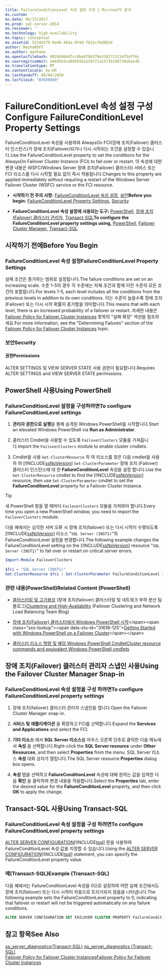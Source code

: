 ```yaml
---
title: FailureConditionLevel 속성 설정 구성 | Microsoft 문서
ms.custom: ''
ms.date: 06/13/2017
ms.prod: sql-server-2014
ms.reviewer: ''
ms.technology: high-availability
ms.topic: conceptual
ms.assetid: 513dd179-9a46-46da-9fdd-7632cf6d0816
author: MashaMSFT
ms.author: mathoma
ms.openlocfilehash: 8924b864d7cc8be078b370e3182713114f54ff6c
ms.sourcegitcommit: ad4d92dce894592a259721a1571b1d8736abacdb
ms.translationtype: MT
ms.contentlocale: ko-KR
ms.lasthandoff: 08/04/2020
ms.locfileid: "87650569"
---
```

# <a name="configure-failureconditionlevel-property-settings"></a><span data-ttu-id="31618-102">FailureConditionLevel 속성 설정 구성</span><span class="sxs-lookup"><span data-stu-id="31618-102">Configure FailureConditionLevel Property Settings</span></span>
  <span data-ttu-id="31618-103">FailureConditionLevel 속성을 사용하여 AlwaysOn FCI(장애 조치(Failover) 클러스터 인스턴스)가 장애 조치(Failover)되거나 다시 시작되는 조건을 설정할 수 있습니다.</span><span class="sxs-lookup"><span data-stu-id="31618-103">Use the FailureConditionLevel property to set the conditions for the AlwaysOn Failover Cluster Instance (FCI) to fail over or restart.</span></span> <span data-ttu-id="31618-104">이 속성에 대한 변경 내용은 WSFC(Windows Server 장애 조치(Failover) 클러스터) 서비스 또는 FCI 리소스를 다시 시작할 필요 없이 즉시 적용됩니다.</span><span class="sxs-lookup"><span data-stu-id="31618-104">Changes to this property are applied immediately without requiring a restart of the Windows Server Failover Cluster (WSFC) service or the FCI resource.</span></span>  
  
-   <span data-ttu-id="31618-105">**시작하기 전 주의 사항:**  [FailureConditionLevel 속성 설정](#Restrictions), [보안](#Security)</span><span class="sxs-lookup"><span data-stu-id="31618-105">**Before you begin:**  [FailureConditionLevel Property Settings](#Restrictions), [Security](#Security)</span></span>  
  
-   <span data-ttu-id="31618-106">**FailureConditionLevel 속성 설정에 사용되는 도구:** [PowerShell](#PowerShellProcedure), [장애 조치(Failover) 클러스터 관리자](#WSFC), [Transact-SQL](#TsqlProcedure)</span><span class="sxs-lookup"><span data-stu-id="31618-106">**To configure the FailureConditionLevel property settings using,** [PowerShell](#PowerShellProcedure), [Failover Cluster Manager](#WSFC), [Transact-SQL](#TsqlProcedure)</span></span>  
  
##  <a name="before-you-begin"></a><a name="BeforeYouBegin"></a> <span data-ttu-id="31618-107">시작하기 전에</span><span class="sxs-lookup"><span data-stu-id="31618-107">Before You Begin</span></span>  
  
###  <a name="failureconditionlevel-property-settings"></a><a name="Restrictions"></a> <span data-ttu-id="31618-108">FailureConditionLevel 속성 설정</span><span class="sxs-lookup"><span data-stu-id="31618-108">FailureConditionLevel Property Settings</span></span>  
 <span data-ttu-id="31618-109">실패 조건은 증가하는 범위로 설정됩니다.</span><span class="sxs-lookup"><span data-stu-id="31618-109">The failure conditions are set on an increasing scale.</span></span> <span data-ttu-id="31618-110">수준 1-5의 경우 각 수준에는 자체 조건과 함께 이전 수준의 모든 조건이 포함됩니다.</span><span class="sxs-lookup"><span data-stu-id="31618-110">For levels 1-5, each level includes all the conditions from the previous levels in addition to its own conditions.</span></span> <span data-ttu-id="31618-111">이는 수준이 높을수록 장애 조치(Failover) 또는 다시 시작 확률이 증가함을 의미합니다.</span><span class="sxs-lookup"><span data-stu-id="31618-111">This means that with each level, there is an increased probability of a failover or restart.</span></span>  <span data-ttu-id="31618-112">자세한 내용은 [Failover Policy for Failover Cluster Instances](failover-policy-for-failover-cluster-instances.md) 항목의 "실패 확정" 섹션을 참조하세요.</span><span class="sxs-lookup"><span data-stu-id="31618-112">For more information, see the "Determining Failures" section of the [Failover Policy for Failover Cluster Instances](failover-policy-for-failover-cluster-instances.md) topic.</span></span>  
  
###  <a name="security"></a><a name="Security"></a> <span data-ttu-id="31618-113">보안</span><span class="sxs-lookup"><span data-stu-id="31618-113">Security</span></span>  
  
####  <a name="permissions"></a><a name="Permissions"></a> <span data-ttu-id="31618-114">권한</span><span class="sxs-lookup"><span data-stu-id="31618-114">Permissions</span></span>  
 <span data-ttu-id="31618-115">ALTER SETTINGS 및 VIEW SERVER STATE 사용 권한이 필요합니다.</span><span class="sxs-lookup"><span data-stu-id="31618-115">Requires ALTER SETTINGS and VIEW SERVER STATE permissions.</span></span>  
  
##  <a name="using-powershell"></a><a name="PowerShellProcedure"></a> <span data-ttu-id="31618-116">PowerShell 사용</span><span class="sxs-lookup"><span data-stu-id="31618-116">Using PowerShell</span></span>  
  
### <a name="to-configure-failureconditionlevel-settings"></a><span data-ttu-id="31618-117">FailureConditionLevel 설정을 구성하려면</span><span class="sxs-lookup"><span data-stu-id="31618-117">To configure FailureConditionLevel settings</span></span>  
  
1.  <span data-ttu-id="31618-118">**관리자 권한으로 실행**을 통해 승격된 Windows PowerShell을 시작합니다.</span><span class="sxs-lookup"><span data-stu-id="31618-118">Start an elevated Windows PowerShell via **Run as Administrator**.</span></span>  
  
2.  <span data-ttu-id="31618-119">클러스터 Cmdlet을 사용할 수 있도록 `FailoverClusters` 모듈을 가져옵니다.</span><span class="sxs-lookup"><span data-stu-id="31618-119">Import the `FailoverClusters` module to enable cluster cmdlets.</span></span>  
  
3.  <span data-ttu-id="31618-120">Cmdlet을 사용 `Get-ClusterResource` 하 여 리소스를 찾은 다음 cmdlet을 사용 하 여 [!INCLUDE[ssNoVersion](../../../includes/ssnoversion-md.md)] `Set-ClusterParameter` 장애 조치 (Failover) 클러스터 인스턴스에 대 한 **FailureConditionLevel** 속성을 설정 합니다.</span><span class="sxs-lookup"><span data-stu-id="31618-120">Use the `Get-ClusterResource` cmdlet to find the [!INCLUDE[ssNoVersion](../../../includes/ssnoversion-md.md)] resource, then use `Set-ClusterParameter` cmdlet to set the **FailureConditionLevel** property for a Failover Cluster Instance.</span></span>  
  
> [!TIP]  
>  <span data-ttu-id="31618-121">새 PowerShell 창을 열 때마다 `FailoverClusters` 모듈을 가져와야 합니다.</span><span class="sxs-lookup"><span data-stu-id="31618-121">Every time you open a new PowerShell window, you need to import the `FailoverClusters` module.</span></span>  

 <span data-ttu-id="31618-122">다음 예에서는 심각한 서버 오류 시 장애 조치(failover) 또는 다시 시작이 수행되도록 [!INCLUDE[ssNoVersion](../../../includes/ssnoversion-md.md)] 리소스 "`SQL Server (INST1)`"의 FailureConditionLevel 설정을 변경합니다.</span><span class="sxs-lookup"><span data-stu-id="31618-122">The following example changes the FailureConditionLevel setting on the [!INCLUDE[ssNoVersion](../../../includes/ssnoversion-md.md)] resource "`SQL Server (INST1)`" to fail over or restart on critical server errors.</span></span>  
  
```powershell  
Import-Module FailoverClusters  
  
$fci = "SQL Server (INST1)"  
Get-ClusterResource $fci | Set-ClusterParameter FailureConditionLevel 3
```  
  
### <a name="related-content-powershell"></a><span data-ttu-id="31618-123">관련 내용(PowerShell)</span><span class="sxs-lookup"><span data-stu-id="31618-123">Related Content (PowerShell)</span></span>  
  
-   <span data-ttu-id="31618-124">[클러스터링 및 고가용성](https://techcommunity.microsoft.com/t5/failover-clustering/bg-p/FailoverClustering) (장애 조치(failover) 클러스터링 및 네트워크 부하 분산 팀 블로그)</span><span class="sxs-lookup"><span data-stu-id="31618-124">[Clustering and High-Availability](https://techcommunity.microsoft.com/t5/failover-clustering/bg-p/FailoverClustering) (Failover Clustering and Network Load Balancing Team Blog)</span></span>  
  
-   <span data-ttu-id="31618-125">[장애 조치(Failover) 클러스터에서 Windows PowerShell 시작](https://technet.microsoft.com/library/ee619762\(WS.10\).aspx)</span><span class="sxs-lookup"><span data-stu-id="31618-125">[Getting Started with Windows PowerShell on a Failover Cluster](https://technet.microsoft.com/library/ee619762\(WS.10\).aspx)</span></span>  
  
-   [<span data-ttu-id="31618-126">클러스터 리소스 명령 및 해당 Windows PowerShell Cmdlet</span><span class="sxs-lookup"><span data-stu-id="31618-126">Cluster resource commands and equivalent Windows PowerShell cmdlets</span></span>](https://msdn.microsoft.com/library/ee619744.aspx#BKMK_resource)  
  
##  <a name="using-the-failover-cluster-manager-snap-in"></a><a name="WSFC"></a> <span data-ttu-id="31618-127">장애 조치(Failover) 클러스터 관리자 스냅인 사용</span><span class="sxs-lookup"><span data-stu-id="31618-127">Using the Failover Cluster Manager Snap-in</span></span>  

### <a name="to-configure-failureconditionlevel-property-settings"></a><span data-ttu-id="31618-128">FailureConditionLevel 속성 설정을 구성 하려면</span><span class="sxs-lookup"><span data-stu-id="31618-128">To configure FailureConditionLevel property settings</span></span>
  
1.  <span data-ttu-id="31618-129">장애 조치(failover) 클러스터 관리자 스냅인을 엽니다.</span><span class="sxs-lookup"><span data-stu-id="31618-129">Open the Failover Cluster Manager snap-in.</span></span>  
  
2.  <span data-ttu-id="31618-130">**서비스 및 애플리케이션** 을 확장하고 FCI를 선택합니다.</span><span class="sxs-lookup"><span data-stu-id="31618-130">Expand the **Services and Applications** and select the FCI.</span></span>  
  
3.  <span data-ttu-id="31618-131">**기타 리소스** 에서 **SQL Server 리소스**를 마우스 오른쪽 단추로 클릭한 다음 메뉴에서 **속성** 을 선택합니다.</span><span class="sxs-lookup"><span data-stu-id="31618-131">Right-click the **SQL Server resource** under **Other Resources**, and then select **Properties** from the menu.</span></span> <span data-ttu-id="31618-132">SQL Server 리소스 **속성** 대화 상자가 열립니다.</span><span class="sxs-lookup"><span data-stu-id="31618-132">The SQL Server resource **Properties** dialog box opens.</span></span>  
  
4.  <span data-ttu-id="31618-133">**속성** 탭을 선택하고 **FaliureConditionLevel** 속성에 대해 원하는 값을 입력한 다음 **확인** 을 클릭하여 변경 내용을 적용합니다.</span><span class="sxs-lookup"><span data-stu-id="31618-133">Select the **Properties** tab, enter the desired value for the **FaliureConditionLevel** property, and then click **OK** to apply the change.</span></span>  
  
##  <a name="using-transact-sql"></a><a name="TsqlProcedure"></a> <span data-ttu-id="31618-134">Transact-SQL 사용</span><span class="sxs-lookup"><span data-stu-id="31618-134">Using Transact-SQL</span></span>  

### <a name="to-configure-failureconditionlevel-property-settings"></a><span data-ttu-id="31618-135">FailureConditionLevel 속성 설정을 구성 하려면</span><span class="sxs-lookup"><span data-stu-id="31618-135">To configure FailureConditionLevel property settings</span></span>
  
 <span data-ttu-id="31618-136">[ALTER SERVER CONFIGURATION](/sql/t-sql/statements/alter-server-configuration-transact-sql)[!INCLUDE[tsql](../../../includes/tsql-md.md)] 문을 사용하여 FailureConditionLevel 속성 값을 지정할 수 있습니다.</span><span class="sxs-lookup"><span data-stu-id="31618-136">Using the [ALTER SERVER CONFIGURATION](/sql/t-sql/statements/alter-server-configuration-transact-sql)[!INCLUDE[tsql](../../../includes/tsql-md.md)] statement, you can specify the FailureConditionLevel property value.</span></span>  
  
###  <a name="example-transact-sql"></a><a name="TsqlExample"></a> <span data-ttu-id="31618-137">예(Transact-SQL)</span><span class="sxs-lookup"><span data-stu-id="31618-137">Example (Transact-SQL)</span></span>  
 <span data-ttu-id="31618-138">다음 예에서는 FailureConditionLevel 속성을 0으로 설정하여 어떤 실패 조건에서도 장애 조치(failover) 또는 다시 시작이 자동으로 트리거되지 않음을 나타냅니다.</span><span class="sxs-lookup"><span data-stu-id="31618-138">The following example sets the FailureConditionLevel property to 0, indicating that failover or restart will not be triggered automatically on any failure conditions.</span></span>  
  
```sql
ALTER SERVER CONFIGURATION SET FAILOVER CLUSTER PROPERTY FailureConditionLevel = 0;  
```  
  
## <a name="see-also"></a><span data-ttu-id="31618-139">참고 항목</span><span class="sxs-lookup"><span data-stu-id="31618-139">See Also</span></span>  
 <span data-ttu-id="31618-140">[sp_server_diagnostics&#40;Transact-SQL&#41;](/sql/relational-databases/system-stored-procedures/sp-server-diagnostics-transact-sql) </span><span class="sxs-lookup"><span data-stu-id="31618-140">[sp_server_diagnostics &#40;Transact-SQL&#41;](/sql/relational-databases/system-stored-procedures/sp-server-diagnostics-transact-sql) </span></span>  
 [<span data-ttu-id="31618-141">Failover Policy for Failover Cluster Instances</span><span class="sxs-lookup"><span data-stu-id="31618-141">Failover Policy for Failover Cluster Instances</span></span>](failover-policy-for-failover-cluster-instances.md)  
